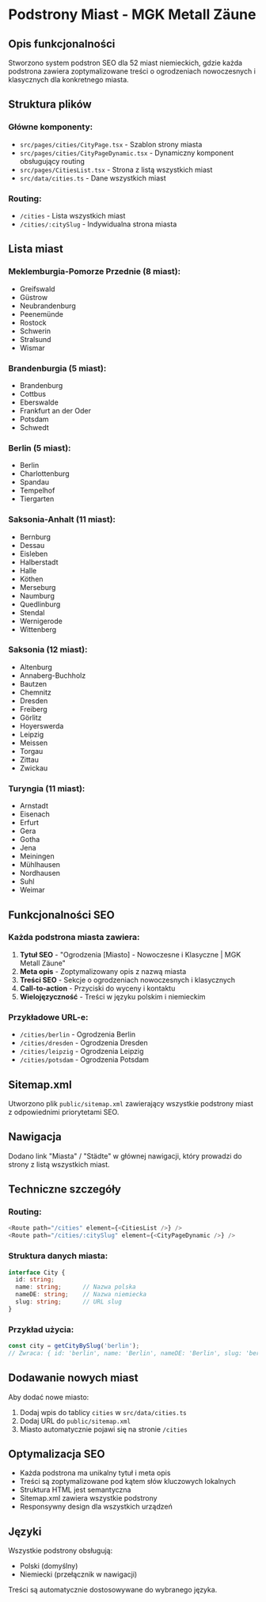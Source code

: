 # Podstrony Miast - MGK Metall Zäune

## Opis funkcjonalności

Stworzono system podstron SEO dla 52 miast niemieckich, gdzie każda podstrona zawiera zoptymalizowane treści o ogrodzeniach nowoczesnych i klasycznych dla konkretnego miasta.

## Struktura plików

### Główne komponenty:
- `src/pages/cities/CityPage.tsx` - Szablon strony miasta
- `src/pages/cities/CityPageDynamic.tsx` - Dynamiczny komponent obsługujący routing
- `src/pages/CitiesList.tsx` - Strona z listą wszystkich miast
- `src/data/cities.ts` - Dane wszystkich miast

### Routing:
- `/cities` - Lista wszystkich miast
- `/cities/:citySlug` - Indywidualna strona miasta

## Lista miast

### Meklemburgia-Pomorze Przednie (8 miast):
- Greifswald
- Güstrow
- Neubrandenburg
- Peenemünde
- Rostock
- Schwerin
- Stralsund
- Wismar

### Brandenburgia (5 miast):
- Brandenburg
- Cottbus
- Eberswalde
- Frankfurt an der Oder
- Potsdam
- Schwedt

### Berlin (5 miast):
- Berlin
- Charlottenburg
- Spandau
- Tempelhof
- Tiergarten

### Saksonia-Anhalt (11 miast):
- Bernburg
- Dessau
- Eisleben
- Halberstadt
- Halle
- Köthen
- Merseburg
- Naumburg
- Quedlinburg
- Stendal
- Wernigerode
- Wittenberg

### Saksonia (12 miast):
- Altenburg
- Annaberg-Buchholz
- Bautzen
- Chemnitz
- Dresden
- Freiberg
- Görlitz
- Hoyerswerda
- Leipzig
- Meissen
- Torgau
- Zittau
- Zwickau

### Turyngia (11 miast):
- Arnstadt
- Eisenach
- Erfurt
- Gera
- Gotha
- Jena
- Meiningen
- Mühlhausen
- Nordhausen
- Suhl
- Weimar

## Funkcjonalności SEO

### Każda podstrona miasta zawiera:
1. **Tytuł SEO** - "Ogrodzenia [Miasto] - Nowoczesne i Klasyczne | MGK Metall Zäune"
2. **Meta opis** - Zoptymalizowany opis z nazwą miasta
3. **Treści SEO** - Sekcje o ogrodzeniach nowoczesnych i klasycznych
4. **Call-to-action** - Przyciski do wyceny i kontaktu
5. **Wielojęzyczność** - Treści w języku polskim i niemieckim

### Przykładowe URL-e:
- `/cities/berlin` - Ogrodzenia Berlin
- `/cities/dresden` - Ogrodzenia Dresden
- `/cities/leipzig` - Ogrodzenia Leipzig
- `/cities/potsdam` - Ogrodzenia Potsdam

## Sitemap.xml

Utworzono plik `public/sitemap.xml` zawierający wszystkie podstrony miast z odpowiednimi priorytetami SEO.

## Nawigacja

Dodano link "Miasta" / "Städte" w głównej nawigacji, który prowadzi do strony z listą wszystkich miast.

## Techniczne szczegóły

### Routing:
```typescript
<Route path="/cities" element={<CitiesList />} />
<Route path="/cities/:citySlug" element={<CityPageDynamic />} />
```

### Struktura danych miasta:
```typescript
interface City {
  id: string;
  name: string;      // Nazwa polska
  nameDE: string;    // Nazwa niemiecka
  slug: string;      // URL slug
}
```

### Przykład użycia:
```typescript
const city = getCityBySlug('berlin');
// Zwraca: { id: 'berlin', name: 'Berlin', nameDE: 'Berlin', slug: 'berlin' }
```

## Dodawanie nowych miast

Aby dodać nowe miasto:

1. Dodaj wpis do tablicy `cities` w `src/data/cities.ts`
2. Dodaj URL do `public/sitemap.xml`
3. Miasto automatycznie pojawi się na stronie `/cities`

## Optymalizacja SEO

- Każda podstrona ma unikalny tytuł i meta opis
- Treści są zoptymalizowane pod kątem słów kluczowych lokalnych
- Struktura HTML jest semantyczna
- Sitemap.xml zawiera wszystkie podstrony
- Responsywny design dla wszystkich urządzeń

## Języki

Wszystkie podstrony obsługują:
- Polski (domyślny)
- Niemiecki (przełącznik w nawigacji)

Treści są automatycznie dostosowywane do wybranego języka. 